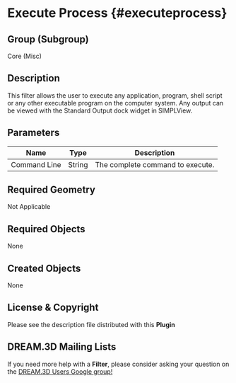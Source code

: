 Execute Process {#executeprocess}
=============

## Group (Subgroup) ##

Core (Misc)

## Description ##

This filter allows the user to execute any application, program, shell script or any other executable program on the computer system. Any output can be viewed with the Standard Output dock widget in SIMPLView.

## Parameters ##

| Name             | Type | Description |
|------------------|------|-------------|
| Command Line | String| The complete command to execute. |


## Required Geometry ##

Not Applicable

## Required Objects ##

None

## Created Objects ##

None


## License & Copyright ##

Please see the description file distributed with this **Plugin**

## DREAM.3D Mailing Lists ##

If you need more help with a **Filter**, please consider asking your question on the [DREAM.3D Users Google group!](https://groups.google.com/forum/?hl=en#!forum/dream3d-users)

